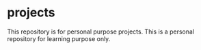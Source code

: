 # projects
This repository is for personal purpose projects.
This is a personal repository for learning purpose only.
